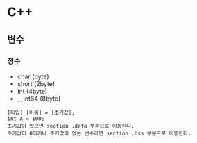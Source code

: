 # C++ 

## 변수

### 정수
- char (byte)
- short (2byte)
- int (4byte)
- __int64 (8byte)

```Text
[타입] [이름] = [초기값];
int A = 100;
초기값이 있으면 section .data 부분으로 이동한다.
초기값이 0이거나 초기값이 없는 변수라면 section .bss 부분으로 이동한다.
```
